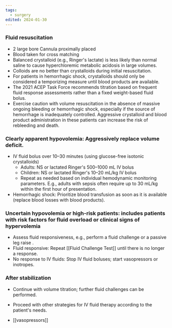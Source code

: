 ```yaml
---
tags:
  - surgery
edited: 2024-01-30
---
```

### Fluid resuscitation
- 2 large bore Cannula proximally placed
- Blood taken for cross matching
- Balanced crystalloid (e.g., Ringer's lactate) is less likely than normal saline to cause hyperchloremic metabolic acidosis in large volumes. 
- Colloids are no better than crystalloids during initial resuscitation. 
- For patients in hemorrhagic shock, crystalloids should only be considered a temporizing measure until blood products are available. 
- The 2021 ACEP Task Force recommends titration based on frequent fluid response assessments rather than a fixed weight-based fluid bolus. 
- Exercise caution with volume resuscitation in the absence of massive ongoing bleeding or hemorrhagic shock, especially if the source of hemorrhage is inadequately controlled. Aggressive crystalloid and blood product administration in these patients can increase the risk of rebleeding and death.

### Clearly apparent hypovolemia: Aggressively replace volume deficit.
- IV fluid bolus over 10–30 minutes (using glucose-free isotonic crystalloids)
	- Adults: NS or lactated Ringer's 500–1000 mL IV bolus 
	- Children: NS or lactated Ringer's 10–20 mL/kg IV bolus
	- Repeat as needed based on individual hemodynamic monitoring parameters. E.g., adults with sepsis often require up to 30 mL/kg within the first hour of presentation. 
- Hemorrhagic shock: Prioritize blood transfusion as soon as it is available (replace blood losses with blood products).

### Uncertain hypovolemia or high-risk patients: includes patients with risk factors for fluid overload or clinical signs of hypervolemia
- Assess fluid responsiveness, e.g., perform a fluid challenge or a passive leg raise . 
- Fluid responsive: Repeat [[Fluid Challenge Test]] until there is no longer a response.
- No response to IV fluids: Stop IV fluid boluses; start vasopressors or inotropes.

### After stabilization
- Continue with volume titration; further fluid challenges can be performed.
- Proceed with other strategies for IV fluid therapy according to the patient's needs.

 - [[vasopressors]] 

